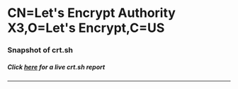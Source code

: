 # CN=Let's Encrypt Authority X3,O=Let's Encrypt,C=US
### Snapshot of crt.sh
##### Click [here](https://crt.sh/?q=Serial_0315B4FAE0EC7F20927E110276C186A550FC) for a live crt.sh report

---

